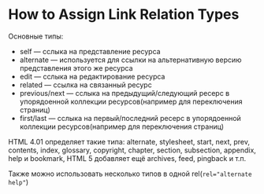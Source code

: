 # How to Assign Link Relation Types

Основные типы:
* self — сслыка на представление ресурса
* alternate — используется для ссылки на альтернативную версию представления этого же ресурса
* edit — сслыка на редактирование ресурса
* related — ссылка на связанный ресурс
* previous/next — сслыка на предыдущий/следующий ресерс в упорядоенной коллекции ресурсов(например для переключения страниц)
* first/last — сслыка на первый/последний ресерс в упорядоенной коллекции ресурсов(например для переключения страниц)

HTML 4.01 определяет такие типа: alternate, stylesheet, start, next, prev, contents, index, glossary, copyright, chapter, section, subsection, appendix, help и bookmark, HTML 5 добавляет ещё archives, feed, pingback и т.п. 

Также можно использовать несколько типов в одной rel(`rel="alternate help"`)
